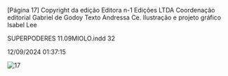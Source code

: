 [Página 17]
Copyright da edição Editora n-1 Edições LTDA
Coordenação editorial Gabriel de Godoy
Texto Andressa Ce.
Ilustração e projeto gráfico Isabel Lee

SUPERPODERES 11.09MIOLO.indd 32

12/09/2024 01:37:15

![17](./img/page_17-01.jpg)
